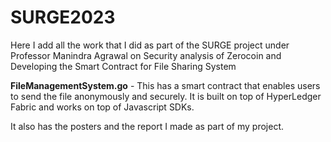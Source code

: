 # SURGE2023
Here I add all the work that I did as part of the SURGE project under Professor Manindra Agrawal on Security analysis of Zerocoin and Developing the Smart Contract for File Sharing System

**FileManagementSystem.go** - This has a smart contract that enables users to send the file anonymously and securely. It is built on top of HyperLedger Fabric and works on top of Javascript SDKs.

It also has the posters and the report I made as part of my project.
